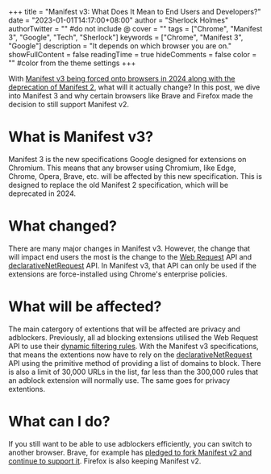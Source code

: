+++
title = "Manifest v3: What Does It Mean to End Users and Developers?"
date = "2023-01-01T14:17:00+08:00"
author = "Sherlock Holmes"
authorTwitter = "" #do not include @
cover = ""
tags = ["Chrome", "Manifest 3", "Google", "Tech", "Sherlock"]
keywords = ["Chrome", "Manifest 3", "Google"]
description = "It depends on which browser you are on."
showFullContent = false
readingTime = true
hideComments = false
color = "" #color from the theme settings
+++

With [Manifest v3 being forced onto browsers in 2024 along with the deprecation of Manifest 2](https://developer.chrome.com/docs/extensions/mv3/intro/), what will it actually change?  In this post, we dive into Manifest 3 and why certain browsers like Brave and Firefox made the decision to still support Manifest v2.

# What is Manifest v3?

Manifest 3 is the new specifications Google designed for extensions on Chromium.  This means that any browser using Chromium, like Edge, Chrome, Opera, Brave, etc. will be affected by this new specification.  This is designed to replace the old Manifest 2 specification, which will be deprecated in 2024.

# What changed?

There are many major changes in Manifest v3.  However, the change that will impact end users the most is the change to the [Web Request](https://developer.chrome.com/docs/extensions/reference/webRequest/) API and [declarativeNetRequest](https://developer.chrome.com/docs/extensions/reference/declarativeNetRequest/) API.  In Manifest v3, that API can only be used if the extensions are force-installed using Chrome's enterprise policies.

# What will be affected?

The main catergory of extentions that will be affected are privacy and adblockers.  Previously, all ad blocking extensions utilised the Web Request API to use their [dynamic filtering rules](https://github.com/uBlockOrigin/uBlock-issues/issues/338).  With the Manifest v3 specifications,  that means the extentions now have to rely on the [declarativeNetRequest](https://developer.chrome.com/docs/extensions/reference/declarativeNetRequest/) API using the primitive method of providing a list of domains to block.  There is also a limit of 30,000 URLs in the list, far less than the 300,000 rules that an adblock extension will normally use.  The same goes for privacy extentions.

# What can I do?

If you still want to be able to use adblockers efficiently, you can switch to another browser.  Brave, for example has [pledged to fork Manifest v2 and continue to support it](https://github.com/brave/brave-browser/issues/20059).  Firefox is also keeping Manifest v2.